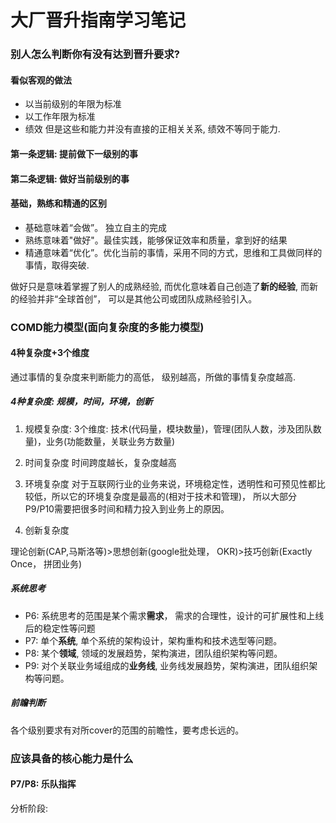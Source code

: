 # 大厂晋升指南学习笔记

### 别人怎么判断你有没有达到晋升要求?
#### 看似客观的做法
* 以当前级别的年限为标准
* 以工作年限为标准
* 绩效
但是这些和能力并没有直接的正相关关系, 绩效不等同于能力.

#### 第一条逻辑: 提前做下一级别的事
#### 第二条逻辑: 做好当前级别的事

#### 基础，熟练和精通的区别
* 基础意味着“会做”。 独立自主的完成
* 熟练意味着"做好"。最佳实践，能够保证效率和质量，拿到好的结果
* 精通意味着“优化”。优化当前的事情，采用不同的方式，思维和工具做同样的事情，取得突破.

做好只是意味着掌握了别人的成熟经验, 而优化意味着自己创造了**新的经验**, 而新的经验并非“全球首创”， 可以是其他公司或团队成熟经验引入。

### COMD能力模型(面向复杂度的多能力模型)

#### 4种复杂度+3个维度

通过事情的复杂度来判断能力的高低， 级别越高，所做的事情复杂度越高.

##### 4种复杂度: 规模，时间，环境，创新
1. 规模复杂度: 
3个维度: 技术(代码量，模块数量)，管理(团队人数，涉及团队数量)，业务(功能数量，关联业务方数量)

2. 时间复杂度
时间跨度越长，复杂度越高

3. 环境复杂度
对于互联网行业的业务来说，环境稳定性，透明性和可预见性都比较低，所以它的环境复杂度是最高的(相对于技术和管理)， 所以大部分P9/P10需要把很多时间和精力投入到业务上的原因。

4. 创新复杂度

理论创新(CAP,马斯洛等)>思想创新(google批处理， OKR)>技巧创新(Exactly Once， 拼团业务)

##### 系统思考
* P6: 系统思考的范围是某个需求**需求**， 需求的合理性，设计的可扩展性和上线后的稳定性等问题
* P7: 单个**系统**, 单个系统的架构设计，架构重构和技术选型等问题。
* P8: 某个**领域**, 领域的发展趋势，架构演进，团队组织架构等问题。
* P9: 对个关联业务域组成的**业务线**, 业务线发展趋势，架构演进，团队组织架构等问题。

##### 前瞻判断
各个级别要求有对所cover的范围的前瞻性，要考虑长远的。

### 应该具备的核心能力是什么

#### P7/P8: 乐队指挥

分析阶段: 




